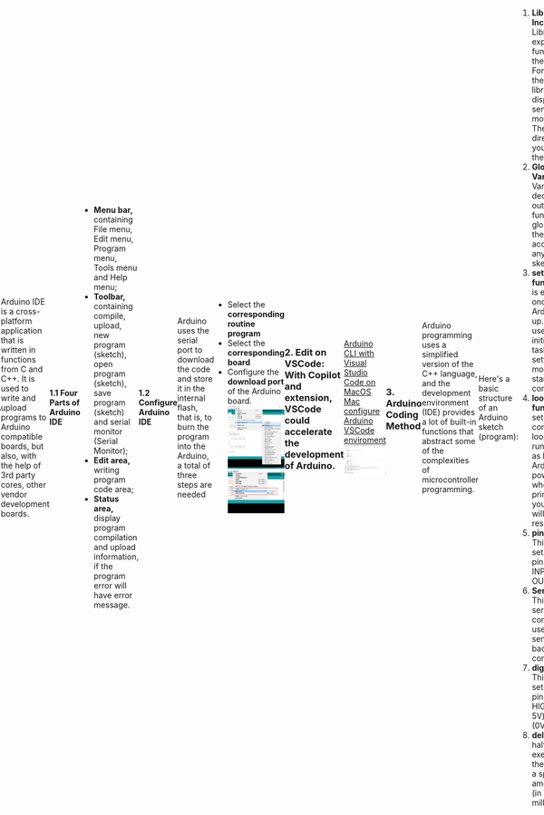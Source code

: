 <style>
    .custom-title {
        font-family: "Arial", sans-serif;
        font-size: 2.5em;
        text-align: center;
        padding: 10px 0;
        color: #EFEFEF;
        border-bottom: 3px solid #FF6347;
        margin-bottom: 20px;
    }
     h1 {
            font-size: 2em;
            display: flex;
            align-items: center;
        }

        .heading-icon {
            margin-right: 0.5em; /* Adds some space between the icon and the text */
            width: 32px; /* You can adjust this based on the desired size of your icon */
            height: 32px;
        }
        .heading-icon2 {
            margin-right: 0.5em; /* Adds some space between the icon and the text */
            width: 32px; /* You can adjust this based on the desired size of your icon */
            height: 24px;
        }
    body {
            height: 100vh;
            display: flex;
            justify-content: center;
            align-items: center;
        }

        /* 设置iframe的大小 */
        iframe {
            width: 80%;  /* 设置为页面宽度的80% */
            height: 400px; 
        }
</style>

<div class="custom-title">Arduino</div>

<h1>
        <img src="https://github.com/NexMaker-Fab/2023zjudemini-hi1/blob/main/_media/pro4_Arduino/open_source.png?raw=true" alt="Open Source Icon" class="heading-icon">
        Open Source
    </h1>

## What is Open Source？
The term open source refers to something people can modify and share because its design is publicly accessible.

## What is open source software?
Open source software is software with source code that anyone can inspect, modify, and enhance.

## Open Source Hardware
"Open hardware," or "open source hardware," refers to the design specifications of a physical object which are licensed in such a way that said object can be **studied, modified, created, and distributed by anyone**.<br>
"Open hardware" is **a** **set of design principles and legal practices, not a specific type of object.** The term can therefore refer to any number of objects—like automobiles, chairs, computers, robots, or even houses.<br>

Like open source software, the "source code" for open hardware—schematics, blueprints, logic designs, Computer Aided Design (CAD) drawings or files, etc.—i**s available for modification or enhancement by anyone under permissive licenses.** Users with access to the tools that can read and manipulate these source files can update and improve the code that underlies the physical device. They can add features or fix bugs in the software. They can even modify the physical design of the object itself and, if they wish, proceed to share such modifications.<br>
Open hardware's source code should be **readily accessible,** and its components are preferably easy for anyone to obtain. Essentially, open hardware eliminates common roadblocks to the design and manufacture of physical goods; it provides as many people as possible the ability to construct, remix, and share their knowledge of hardware design and function.

## What is License?
Open source licenses are licenses that allow software to be freely used, modified, and shared. These licenses are designed to ensure that software remains open and can be freely distributed and modified, while also providing contributors with protection and acknowledgment for their work.[license review process](https://opensource.org/licenses/review-process/).

1. **Permissive Licenses**: These are licenses that have minimal requirements on how the software can be modified or distributed.
    - **[MIT License](https://opensource.org/license/mit/)**: A short and simple permissive license with conditions only requiring preservation of copyright and license notices.
    - **[Apache License 2.0](https://www.apache.org/licenses/LICENSE-2.0)**: Permits almost any use of the software but also provides an express grant of patent rights from contributors to users.
    - **[BSD Licenses](https://opensource.org/license/bsd-3-clause/)**: There are different variations (e.g., 2-Clause, 3-Clause), but generally they are permissive licenses with conditions on how the software's origin must be acknowledged.
2. **Copyleft Licenses**: These licenses allow derivative works but require those works to be licensed under the same terms as the original. This ensures that modifications and improvements are also kept open source.
    - **[GNU General Public License (GPL)](https://www.gnu.org/licenses/gpl-3.0.html)**: There are different versions (e.g., GPLv2, GPLv3), but in general, GPL ensures that any derived works are also open source under the GPL. GPLv3 added provisions related to patents and tivoization.
    - **[GNU Lesser General Public License (LGPL)](https://www.gnu.org/licenses/lgpl-3.0.en.html)**: This is like the GPL, but with some exceptions that allow it to be used in proprietary software under specific conditions.
    - **[Mozilla Public License 2.0 (MPL 2.0)](https://www.gnu.org/licenses/lgpl-3.0.en.html)**: A file-level copyleft license, meaning only the files that are modified need to be shared under the same license.

### Know More about Liscence
1.  [What is the MIT License?](https://snyk.io/learn/what-is-mit-license/)
2.  [What is GNU General Public License (GNU GPL or GPL)?](https://www.techtarget.com/searchdatacenter/definition/GNU-General-Public-License-GNU-GPL-or-simply-GPL)
3.  [What is the BSD License? Top 10 questions answered](https://snyk.io/learn/what-is-bsd-license/)
4. [Apache License 2.0 Explained](https://snyk.io/learn/apache-license/)
5. [GNU General Public License: GPLv3 explained](https://snyk.io/learn/what-is-gpl-license-gplv3-explained/)
### Refernce
1. [What is open source?](https://opensource.com/resources/what-open-source)
2. [What is open hardware? ](https://opensource.com/resources/what-open-hardware)

### Our Focusing Open Source Project

**OpenPose** has represented the first real-time multi-person system to jointly detect human body, hand, facial, and foot keypoints (in total 135 keypoints) on single images.
[Open Pose](https://github.com/CMU-Perceptual-Computing-Lab/openpose)

#### Why we choose OpenPose?(Keypoint we need)
- 2D real-time multi-person keypoint detection
- 3D real-time single-person keypoint detection:
- Calibration toolbox
- Single-person tracking for further speedup or visual smoothing.<br>
  
We would do a project aiming to detect the keypoints of human body and correct the posture of human body. Openpose is a good choice for us to do this project.

---

<h1>
        <img src="https://github.com/NexMaker-Fab/2023zjudemini-hi1/blob/main/_media/pro4_Arduino/arduino.png?raw=true" alt="Arduino Icon Icon" class="heading-icon2">
        Arduino
    </h1>

## What is Arduino?
Open-source electronic prototyping platform enabling users to create interactive electronic objects.
![Alt text](../_media/pro4_Arduino/arduino_board.jpg)
## How to develop Arduino?
### 1. **Arduino IDE**: 
Arduino IDE is a cross-platform application that is written in functions from C and C++. It is used to write and upload programs to Arduino compatible boards, but also, with the help of 3rd party cores, other vendor development boards.
   #### 1.1 Four Parts of Arduino IDE
   ![Alt text](../_media/pro4_Arduino/arduino_ide.jpg)
   - **Menu bar,** containing File menu, Edit menu, Program menu, Tools menu and Help menu;
   - **Toolbar,** containing compile, upload, new program (sketch), open program (sketch), save program (sketch) and serial monitor (Serial Monitor);
   - **Edit area,** writing program code area;
   - **Status area,** display program compilation and upload information, if the program error will have error message.
  
#### 1.2 Configure Arduino IDE
Arduino uses the serial port to download the code and store it in the internal flash, that is, to burn the program into the Arduino, a total of three steps are needed
 - Select the **corresponding routine program**
 - Select the **corresponding board**
 - Configure the **download port** of the Arduino board.
![Alt text](../_media/pro4_Arduino/arduino_connect.jpg)
![Alt text](../_media/pro4_Arduino/arduino_connect1.jpg)
  

### 2. **Edit on VSCode**: With Copilot and extension, VSCode could accelerate the development of Arduino.<br>
[Arduino CLI with Visual Studio Code on MacOS](https://medium.com/@thomas.kilmar/arduino-cli-with-visual-studio-code-on-macos-d2ad32ff0276)<br>
[Mac configure Arduino VSCode enviroment](https://blog.csdn.net/a71468293a/article/details/117151920)
![](../media/pro4_Arduino/../../_media/pro4_Arduino/arduino_connect2.png)


### 3. Arduino Coding Method
Arduino programming uses a simplified version of the C++ language, and the development environment (IDE) provides a lot of built-in functions that abstract some of the complexities of microcontroller programming.

Here's a basic structure of an Arduino sketch (program):
```Arduino
// Global variable and library declarations
#include <LibraryName.h>  // Include any necessary libraries here

int someVariable = 0;

// Setup function: Runs once when the Arduino is powered on or reset
void setup() {
  pinMode(LED_BUILTIN, OUTPUT);  // Set the built-in LED as an output
  Serial.begin(9600);            // Initialize serial communication at 9600 bps
}

// Loop function: Runs repeatedly after the setup() function completes
void loop() {
  digitalWrite(LED_BUILTIN, HIGH);   // Turn on the LED
  delay(1000);                       // Wait for 1000 milliseconds (1 second)
  digitalWrite(LED_BUILTIN, LOW);    // Turn off the LED
  delay(1000);                       // Wait for another second
}

```
1. **Library Inclusion:** Libraries expand the functionality of the Arduino. For instance, there are libraries for displays, sensors, motors, etc. The #include directive lets you include them.
2. **Global Variables:** Variables declared outside of functions are global, and they can be accessed anywhere in the sketch.
3. **setup() function:** This is executed once when the Arduino starts up. It's typically used for initialization tasks, like setting pin modes or starting serial communication.
4. **loop() function:** After setup() completes, the loop() function runs repeatedly as long as the Arduino is powered. It's where the primary logic of your program will usually reside.
5. **pinMode():** This function sets a digital pin as either INPUT or OUTPUT.
6. **Serial.begin():** This starts serial communication, useful for sending data back to your computer.
7. **digitalWrite():** This function sets a digital pin to either HIGH (usually 5V) or LOW (0V).
8. **delay():** This halts the execution of the program for a specified amount of time (in milliseconds).

Know more about Arduino programming, please refer to [Arduino Programming Turioals](https://www.arduino.cc/en/Tutorial/HomePage).
### Run water light program
Produce a visual effect where LED1 (connected to pin 2) will light up first, then turn off, followed by LED2 (pin 3) lighting up and turning off, and then LED3 (pin 4) lighting up and turning off. This **sequence will repeat in a loop**, giving the appearance of a light "running" from LED1 to LED3.
![Alt text](../_media/pro4_Arduino/connect_drawing.jpg)
```Arduino
int base=2;     // Starting pin number for the LED sequence
int count=3;    // Number of LEDs (or pins) involved in the sequence

void setup()
{
    // Initialize pins as OUTPUT for controlling LEDs
    for(int i=base; i<base+count; i++)
    {
        pinMode(i, OUTPUT);
    }
}

void loop()
{
    // Cycle through each LED
    for(int i=base; i<base+count; i++)
    {
        digitalWrite(i, HIGH);   // Turn ON the LED connected to pin 'i'
        delay(500);              // Wait for 0.5 seconds
        digitalWrite(i, LOW);    // Turn OFF the LED connected to pin 'i'
        delay(500);              // Wait for 0.5 seconds before moving to the next LED
    }
}

```

![Alt text](../_media/pro4_Arduino/running_water.gif)

## Comparison Open Source Projects similar to Our Final Project
**Human Posture Recognition and Analysis System**
![Alt text](../_media/pro4_Arduino/similar_pro.png)

**Product Description:** Through AI artificial intelligence and video image acquisition and analysis technology, the system utilizes the human skeletal key point model to identify and evaluate human posture, identify and record abnormalities in students' posture such as cervical vertebrae health, spinal health, pelvic health, etc., so as to provide students with a comprehensive digital portrait of their physical fitness and health.

**Product features:** The system can perform real-time physical health analysis and support the instant presentation of students' physical health analysis reports. At the same time, the system integrates the human body morphology analysis system, which can carry out instant analysis of body shape and posture. It provides students with a complete management system for athletic ability and physical health.

### Similarities with our work:
1 Same use of human body recognition technology
2 Also focuses on human health

### Pros:
1 The product recognizes a person's overall posture and can produce a more complete health assessment program
2 Project is already developed and in production, product ecosystem is more robust

### Disadvantages:
1 The product has high space requirements and needs to be built on a professional site to be used
2 The sensitivity of human posture recognition is low, and real-time recognition is not possible.
3 Large-scale equipment is not easy to carry and maintain, which increases maintenance costs and is not conducive to green and sustainable development.

# Using Raspberry Pi to detect human posture
We use Python and openCV to detect human posture. The following is the process of using Raspberry Pi to detect human posture.We impelete face tracking using a camera attached to a Raspberry Pi, when the face is detected, the camera will track the face and if the center of the face is not in the center of the camera, the camera will  move the servo motor.
## What is Raspberry Pi?
Raspberry Pi is the name of a series of single-board computers made by the Raspberry Pi Foundation, a UK charity that aims to educate people in computing and create easier access to computing education.
![Alt text](../_media/pro4_Arduino/rasperberry.png)

[Raspberry Pi vs Arduino](https://realpython.com/python-raspberry-pi/#raspberry-pi-vs-arduino)

## Set up Raspberry Pi
1. **[Prepare the SD Card](https://projects.raspberrypi.org/en/projects/raspberry-pi-setting-up/2)**:Download the Raspberry Pi OS (formerly known as Raspbian) or any other compatible operating system from the official Raspberry Pi website.
2. **Insert the SD Card**: Begin by inserting your preloaded SD card into your Raspberry Pi.
3. **Connect to a Display**: Connect your Raspberry Pi to a monitor or TV using an HDMI cable.
4. **Power Up**: Connect the power supply to your Raspberry Pi to turn it on.
5. **Access the Raspberry Pi Configuration Tool**: Once the Raspberry Pi boots up, open the terminal and access the Raspberry Pi Configuration Tool by typing **`sudo raspi-config`**.
6. **Navigate to Network Options**: In the configuration tool, navigate to the 'Network Options' menu.
7. **[Set Up WiFi](https://raspberrytips.com/raspberry-pi-wifi-setup/)**: Choose the 'Wi-Fi' option and enter the relevant details like your country, WiFi network name (SSID), and password.
8. **Enable SSH (Optional)**: For remote access, you can enable SSH from the 'Interfacing Options' in the configuration tool.
9. **Finish and Reboot**: After setting up your WiFi details, exit the configuration tool and choose to reboot your Raspberry Pi.
10. **Check Connectivity**: Once your Raspberry Pi restarts, you can check if it's connected to WiFi by looking at the network icon on the desktop or by using the command **`ifconfig`** in the terminal to see your network status.

##  Set up Python  and Opencv Environment in Rasperberry Pi
The project is based on the Python language, so we need to install the Python environment in the Raspberry Pi. Besides, we need to install the opencv library in the Raspberry Pi. The following is the installation process of the opencv library and Python environment in the Raspberry Pi.
```bash
sudo apt update
sudo apt upgrade
sudo apt install python3
sudo apt install python3-pip
pip install python-opencv
```

## Python-Opencv code 
1. **Servo Motor Control**: It initializes a **`PCA9685`** object and defines a function **`set_servo_angle`** to control the angle of a servo motor connected to a specific channel of the PCA9685 module.
2. **Face and Eye Detection Setup**: It loads Haar cascade classifiers for detecting faces and eyes from OpenCV.
3. **Camera Initialization**: It initializes a camera feed and sets the frame dimensions.
4. **Target Coordinates**: Sets target coordinates **`TARGET_X`** and **`TARGET_Y`** for a tracking mechanism.
5. **GPIO Setup**: Configures Raspberry Pi's GPIO settings.
6. **Face Detection and Center Calculation**: The function **`get_center`** processes each camera frame to detect faces and calculates the center of the largest face detected. The detected face is highlighted with a rectangle, and its center is marked.
```Python
import numpy as np
import cv2
import os
import time  
import RPi.GPIO as GPIO
import Adafruit_PCA9685
import threading


servo_pwm = Adafruit_PCA9685.PCA9685()

def set_servo_angle(channel,angle):
    angle=4096*((angle*11)+500)/20000
    servo_pwm.set_pwm(channel,0,int(angle))

set_servo_angle(3,90)
    
face_cascade = cv2.CascadeClassifier('haarcascade_frontalface_default.xml')
eye_cascade = cv2.CascadeClassifier('haarcascade_eye.xml')

cap = cv2.VideoCapture(0)
cap.set(cv2.CAP_PROP_FRAME_WIDTH,800)
cap.set(cv2.CAP_PROP_FRAME_HEIGHT,500)

TARGET_X = 400
TARGET_Y = 250

GPIO.setwarnings(False)
GPIO.setmode(GPIO.BCM)


def get_center(frame):
    gray = cv2.cvtColor(frame, cv2.COLOR_BGR2GRAY)
    face_cascade = cv2.CascadeClassifier("haarcascade_frontalface_default.xml")
    faces = face_cascade.detectMultiScale(gray, scaleFactor=1.2, minNeighbors=5, minSize=(30, 30))
    if len(faces) > 0:
        max_area = 0
        max_face = faces[0]
        for face in faces:
            (x, y, w, h) = face
            area = w * h
            if area > max_area:
                max_area = area
                max_face = face
        (x, y, w, h) = max_face
        center_x = x + w // 2
        center_y = y + h // 2
        cv2.rectangle(frame, (x, y), (x+w, y+h), (0, 255, 0), 2)
        cv2.circle(frame, (center_x, center_y), 5, (0, 0, 255), -1)
        return (center_x, center_y)
    else:
        return None
    
def get_center_threaded(frame, result):   
    center = get_center(frame)
    result['center'] = center
    #print('true')


try:
    while True:
        ret, frame = cap.read()
        frame = cv2.flip(frame, 180)
        if not ret:
            break
        center = get_center(frame)
        # 创建一个字典来存储线程结果
        center_result = {}
        # 启动线程来执行get_center函数
        threading.Thread(target=get_center_threaded, args=(frame, center_result)).start()

        cv2.imshow('frame', frame)
        #if 'center' in center_result:
            #center = center_result['center']
        if center is not None:
            (x, y) = center
            x_diff = x - TARGET_X
            y_diff = y - TARGET_Y
            print('x_diff')
            if abs(x_diff) > 100:
                set_servo_angle(3,0)
                #time.sleep(3)
                    
            else :
                set_servo_angle(3,90)
                
        else:
            set_servo_angle(3,90)           
        
        if cv2.waitKey(1) & 0xFF == ord('q'):
            break
finally:
    GPIO.cleanup()
    cap.release()
    cv2.destroyAllWindows()
                    
```
